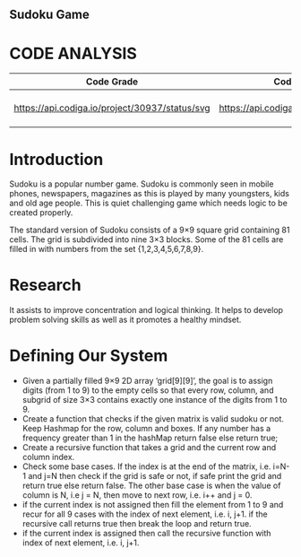## Sudoku Game
# CODE ANALYSIS
| Code Grade | Code Quality Score | Codacy |
| -- | -- | -- |
| https://api.codiga.io/project/30937/status/svg | https://api.codiga.io/project/30937/score/svg | [![Codacy Badge](https://app.codacy.com/project/badge/Grade/b0d9bb01644c4d3cb1d376b3b2758f90)](https://www.codacy.com/gh/geekybo/M1_Projectgoal_SudokuNumGame/dashboard?utm_source=github.com&amp;utm_medium=referral&amp;utm_content=geekybo/M1_Projectgoal_SudokuNumGame&amp;utm_campaign=Badge_Grade)

# Introduction

Sudoku is a popular number game. Sudoku is commonly seen in mobile phones, newspapers, magazines as this is played by many youngsters, kids and old age people. This is quiet challenging game which needs logic to be created properly.

The standard version of Sudoku consists of a 9×9 square grid containing 81 cells. The grid is subdivided into nine 3×3 blocks. Some of the 81 cells are filled in with numbers from the set {1,2,3,4,5,6,7,8,9}.

# Research

It assists to improve concentration and logical thinking. It helps to develop problem solving skills as well as it promotes a healthy mindset.

# Defining Our System

  -   Given a partially filled 9×9 2D array ‘grid[9][9]’, the goal is to assign digits (from 1 to 9) to the empty cells so that every row, column, and subgrid of size 3×3 contains exactly one instance of the digits from 1 to 9. 
  - Create a function that checks if the given matrix is valid sudoku or not. Keep Hashmap for the row, column and boxes. If any number has a frequency greater than 1 in the hashMap return false else return true;
  - Create a recursive function that takes a grid and the current row and column index.
  - Check some base cases. If the index is at the end of the matrix, i.e. i=N-1 and j=N then check if the grid is safe or not, if safe print the grid and return true else return false. The other base case is when the value of column is N, i.e j = N, then move to next row, i.e. i++ and j = 0.
  - if the current index is not assigned then fill the element from 1 to 9 and recur for all 9 cases with the index of next element, i.e. i, j+1. if the recursive call returns true then break the loop and return true.
  - if the current index is assigned then call the recursive function with index of next element, i.e. i, j+1.

